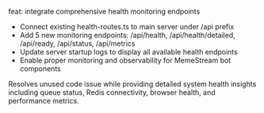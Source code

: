 
feat: integrate comprehensive health monitoring endpoints

- Connect existing health-routes.ts to main server under /api prefix
- Add 5 new monitoring endpoints: /api/health, /api/health/detailed, /api/ready, /api/status, /api/metrics
- Update server startup logs to display all available health endpoints
- Enable proper monitoring and observability for MemeStream bot components

Resolves unused code issue while providing detailed system health insights including
queue status, Redis connectivity, browser health, and performance metrics.
